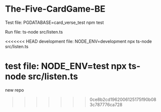 # The-Five-CardGame-BE

Test file: PGDATABASE=card_verse_test npm test

Run file: ts-node src/listen.ts

<<<<<<< HEAD
development file: NODE_ENV=development npx ts-node src/listen.ts

test file: NODE_ENV=test npx ts-node src/listen.ts
=======
new repo
>>>>>>> 0ce8b2cd1962006125175f90b083c787776ca728
